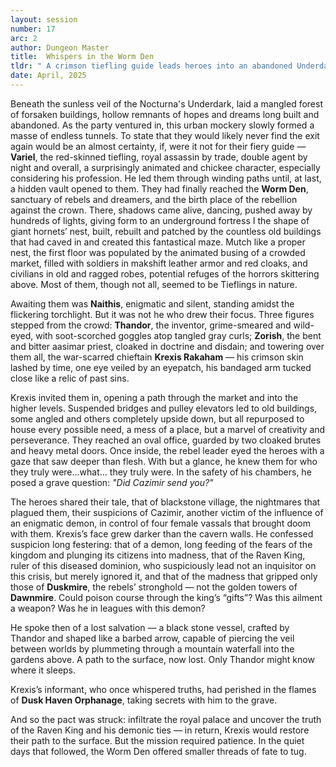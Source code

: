 ```yaml
---
layout: session
number: 17
arc: 2
author: Dungeon Master
title:  Whispers in the Worm Den
tldr: " A crimson tiefling guide leads heroes into an abandoned Underdark forest, uncovering a hidden rebel sanctuary called the Worm Den. There, they meet three leaders who suspect Cazimir is unknowingly aiding a demon in cahoots with the Raven King, and agree to infiltrate the palace in return for finding a lost path back to the surface."
date: April, 2025
---
```


Beneath the sunless veil of the Nocturna's Underdark, laid a mangled forest of forsaken buildings, hollow remnants of hopes and dreams long built and abandoned. As the party ventured in, this urban mockery slowly formed a masse of endless tunnels. To state that they would likely never find the exit again would be an almost certainty, if, were it not for their fiery guide — **Variel**, the red-skinned tiefling, royal assassin by trade, double agent by night and overall, a surprisingly animated and chickee character, especially considering his profession. He led them through winding paths until, at last, a hidden vault opened to them. They had finally reached the **Worm Den**, sanctuary of rebels and dreamers, and the birth place of the rebellion against the crown. There, shadows came alive, dancing, pushed away by hundreds of lights, giving form to an underground fortress I the shape of giant hornets’ nest, built, rebuilt and patched by the countless old buildings that had caved in and created this fantastical maze. Mutch like a proper nest, the first floor was populated by the animated busing of a crowded market, filled with soldiers in makshift leather armor and red cloaks, and civilians in old and ragged robes, potential refuges of the horrors skittering above. Most of them, though not all, seemed to be Tieflings in nature.

Awaiting them was **Naithis**, enigmatic and silent, standing amidst the flickering torchlight. But it was not he who drew their focus. Three figures stepped from the crowd: **Thandor**, the inventor, grime-smeared and wild-eyed, with soot-scorched goggles atop tangled gray curls; **Zorish**, the bent and bitter aasimar priest, cloaked in doctrine and disdain; and towering over them all, the war-scarred chieftain **Krexis Rakaham** — his crimson skin lashed by time, one eye veiled by an eyepatch, his bandaged arm tucked close like a relic of past sins.

Krexis invited them in, opening a path through the market and into the higher levels. Suspended bridges and pulley elevators led to old buildings, some angled and others completely upside down, but all repurposed to house every possible need, a mess of a place, but a marvel of creativity and perseverance. They reached an oval office, guarded by two cloaked brutes and heavy metal doors. Once inside, the rebel leader eyed the heroes with a gaze that saw deeper than flesh. With but a glance, he knew them for who they truly were…what… they truly were. In the safety of his chambers, he posed a grave question:
*"Did Cazimir send you?"*

The heroes shared their tale, that of blackstone village, the nightmares that plagued them, their suspicions of Cazimir, another victim of the influence of an enigmatic demon, in control of four female vassals that brought doom with them. Krexis’s face grew darker than the cavern walls. He confessed suspicion long festering: that of a demon, long feeding of the fears of the kingdom and plunging its citizens into madness, that of the Raven King, ruler of this diseased dominion, who suspiciously lead not an inquisitor on this crisis, but merely ignored it, and that of the madness that gripped only those of **Duskmire**, the rebels’ stronghold — not the golden towers of **Dawnmire**. Could poison course through the king’s “gifts”? Was this ailment a weapon? Was he in leagues with this demon?

He spoke then of a lost salvation — a black stone vessel, crafted by Thandor and shaped like a barbed arrow, capable of piercing the veil between worlds by plummeting through a mountain waterfall into the gardens above. A path to the surface, now lost. Only Thandor might know where it sleeps.

Krexis’s informant, who once whispered truths, had perished in the flames of **Dusk Haven Orphanage**, taking secrets with him to the grave.

And so the pact was struck: infiltrate the royal palace and uncover the truth of the Raven King and his demonic ties — in return, Krexis would restore their path to the surface. But the mission required patience. In the quiet days that followed, the Worm Den offered smaller threads of fate to tug.
